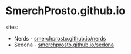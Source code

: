# SmerchProsto.github.io
sites:
<ul>
  <li>Nerds - <a href="smerchprosto.github.io/nerds">smerchprosto.github.io/nerds</a></li>
  <li>Sedona - <a href="smerchprosto.github.io/sedona">smerchprosto.github.io/sedona</a></li>
